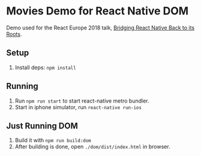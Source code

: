 # Movies Demo for React Native DOM

Demo used for the React Europe 2018 talk, [Bridging React Native Back to its Roots](https://youtu.be/aOWIJ4Mgb2k).

## Setup

1.  Install deps: `npm install`


## Running

1.  Run `npm run start` to start react-native metro bundler.
2.  Start in iphone simulator, run `react-native run-ios`

## Just Running DOM

1.  Build it with `npm run build:dom`
2.  After building is done, open `./dom/dist/index.html` in browser.
